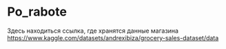 # Po_rabote
Здесь находиться ссылка, где хранятся данные магазина https://www.kaggle.com/datasets/andrexibiza/grocery-sales-dataset/data
